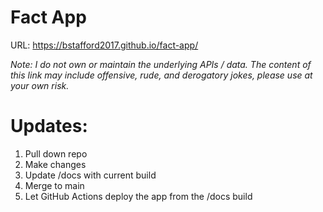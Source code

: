 # Fact App

URL: https://bstafford2017.github.io/fact-app/

_Note: I do not own or maintain the underlying APIs / data. The content of this link may include offensive, rude, and derogatory jokes, please use at your own risk._

# Updates:

1. Pull down repo
2. Make changes
3. Update /docs with current build
4. Merge to main
5. Let GitHub Actions deploy the app from the /docs build
